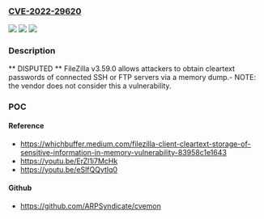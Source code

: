 ### [CVE-2022-29620](https://cve.mitre.org/cgi-bin/cvename.cgi?name=CVE-2022-29620)
![](https://img.shields.io/static/v1?label=Product&message=n%2Fa&color=blue)
![](https://img.shields.io/static/v1?label=Version&message=n%2Fa&color=blue)
![](https://img.shields.io/static/v1?label=Vulnerability&message=n%2Fa&color=brighgreen)

### Description

** DISPUTED ** FileZilla v3.59.0 allows attackers to obtain cleartext passwords of connected SSH or FTP servers via a memory dump.- NOTE: the vendor does not consider this a vulnerability.

### POC

#### Reference
- https://whichbuffer.medium.com/filezilla-client-cleartext-storage-of-sensitive-information-in-memory-vulnerability-83958c1e1643
- https://youtu.be/ErZl1i7McHk
- https://youtu.be/eSlfQQytIq0

#### Github
- https://github.com/ARPSyndicate/cvemon

